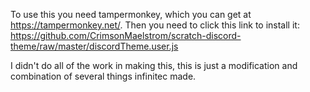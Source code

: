 To use this you need tampermonkey, which you can get at https://tampermonkey.net/.  Then you need to click this link to install it: https://github.com/CrimsonMaelstrom/scratch-discord-theme/raw/master/discordTheme.user.js

I didn't do all of the work in making this, this is just a modification and combination of several things infinitec made.
